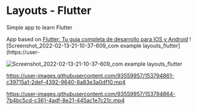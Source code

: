 # Layouts - Flutter

Simple app to learn Flutter

App based on [Flutter: Tu guía completa de desarrollo para IOS y Android](https://www.udemy.com/course/flutter-ios-android-fernando-herrera/)
![Screenshot_2022-02-13-21-10-37-609_com example layouts_flutter](https://user-

![Screenshot_2022-02-13-21-10-37-609_com example layouts_flutter](https://user-images.githubusercontent.com/93559957/153794968-b91ef83c-a3d4-406f-ba18-0ecd6ff34f21.jpg)

https://user-images.githubusercontent.com/93559957/153794861-c39715a1-2def-4392-9640-8a83e3a0df10.mp4

https://user-images.githubusercontent.com/93559957/153794864-7b4bc5cd-c361-4adf-8e21-445ac1e7c21c.mp4

